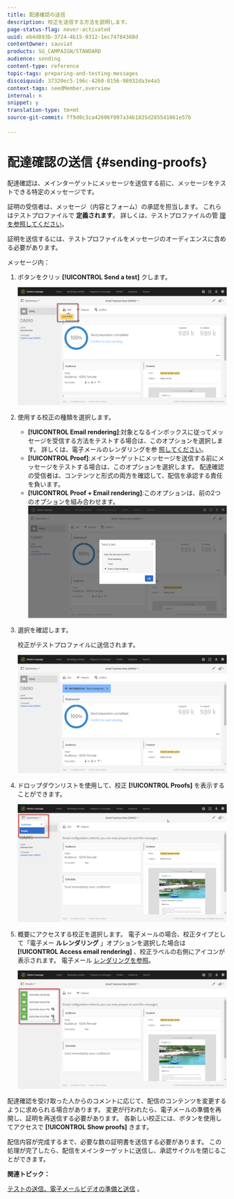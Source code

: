 ```yaml
---
title: 配達確認の送信
description: 校正を送信する方法を説明します。
page-status-flag: never-activated
uuid: eb4d893b-3724-4b15-9312-1ec74784368d
contentOwner: sauviat
products: SG_CAMPAIGN/STANDARD
audience: sending
content-type: reference
topic-tags: preparing-and-testing-messages
discoiquuid: 37320ec5-196c-4260-8156-98932da3e4a5
context-tags: seedMember,overview
internal: n
snippet: y
translation-type: tm+mt
source-git-commit: ff9d0c3ca42606f097a34b1835d285541061e57b

---
```



# 配達確認の送信 {#sending-proofs}

配達確認は、メインターゲットにメッセージを送信する前に、メッセージをテストできる特定のメッセージです。

証明の受信者は、メッセージ（内容とフォーム）の承認を担当します。 これらはテストプロファイルで **定義されます**。 詳しくは、テストプロファイルの管 [理を参照してください](../../audiences/using/managing-test-profiles.md)。

証明を送信するには、テストプロファイルをメッセージのオーディエンスに含める必要があります。

メッセージ内：

1. ボタンをクリッ **[!UICONTROL Send a test]** クします。

   ![](assets/bat_select.png)

1. 使用する校正の種類を選択します。

   * **[!UICONTROL Email rendering]**:対象となるインボックスに従ってメッセージを受信する方法をテストする場合は、このオプションを選択します。 詳しくは、電子メールのレンダリングを参 [照してください](../../sending/using/email-rendering.md)。
   * **[!UICONTROL Proof]**:メインターゲットにメッセージを送信する前にメッセージをテストする場合は、このオプションを選択します。 配達確認の受信者は、コンテンツと形式の両方を確認して、配信を承認する責任を負います。
   * **[!UICONTROL Proof + Email rendering]**:このオプションは、前の2つのオプションを組み合わせます。
   ![](assets/bat_select1.png)

1. 選択を確認します。

   校正がテストプロファイルに送信されます。

   ![](assets/bat_select2.png)

1. ドロップダウンリストを使用して、校正 **[!UICONTROL Proofs]** を表示することができます。

   ![](assets/bat_view.png)

1. 概要にアクセスする校正を選択します。 電子メールの場合、校正タイプとして「電子メー **ルレンダリング** 」オプションを選択した場合は **[!UICONTROL Access email rendering]** 、校正ラベルの右側にアイコンが表示されます。 電子メール [レンダリングを参照](../../sending/using/email-rendering.md)。

   ![](assets/bat_view2.png)

配達確認を受け取った人からのコメントに応じて、配信のコンテンツを変更するように求められる場合があります。 変更が行われたら、電子メールの準備を再開し、証明を再送信する必要があります。 各新しい校正には、ボタンを使用してアクセスで **[!UICONTROL Show proofs]** きます。

配信内容が完成するまで、必要な数の証明書を送信する必要があります。 この処理が完了したら、配信をメインターゲットに送信し、承認サイクルを閉じることができます。

**関連トピック：**

[テストの送信、電子メールビデオの準備と送信](https://docs.adobe.com/content/help/en/campaign-learn/campaign-standard-tutorials/getting-started/sending-test-preparing-sending-email.html) 。
